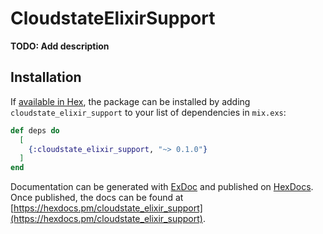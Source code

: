 # CloudstateElixirSupport

**TODO: Add description**

## Installation

If [available in Hex](https://hex.pm/docs/publish), the package can be installed
by adding `cloudstate_elixir_support` to your list of dependencies in `mix.exs`:

```elixir
def deps do
  [
    {:cloudstate_elixir_support, "~> 0.1.0"}
  ]
end
```

Documentation can be generated with [ExDoc](https://github.com/elixir-lang/ex_doc)
and published on [HexDocs](https://hexdocs.pm). Once published, the docs can
be found at [https://hexdocs.pm/cloudstate_elixir_support](https://hexdocs.pm/cloudstate_elixir_support).

